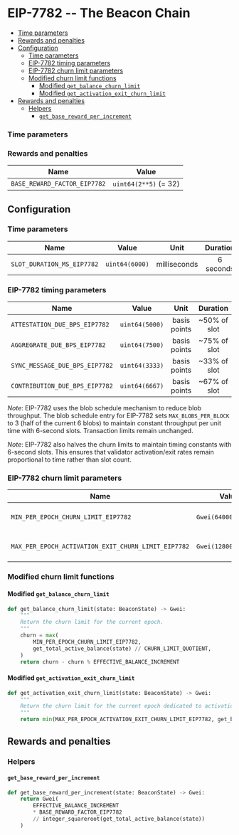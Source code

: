 # EIP-7782 -- The Beacon Chain

<!-- mdformat-toc start --slug=github --no-anchors --maxlevel=6 --minlevel=2 -->

- [Time parameters](#time-parameters)
- [Rewards and penalties](#rewards-and-penalties)
- [Configuration](#configuration)
  - [Time parameters](#time-parameters-1)
  - [EIP-7782 timing parameters](#eip-7782-timing-parameters)
  - [EIP-7782 churn limit parameters](#eip-7782-churn-limit-parameters)
  - [Modified churn limit functions](#modified-churn-limit-functions)
    - [Modified `get_balance_churn_limit`](#modified-get_balance_churn_limit)
    - [Modified `get_activation_exit_churn_limit`](#modified-get_activation_exit_churn_limit)
- [Rewards and penalties](#rewards-and-penalties-1)
  - [Helpers](#helpers)
    - [`get_base_reward_per_increment`](#get_base_reward_per_increment)

<!-- mdformat-toc end -->

### Time parameters

### Rewards and penalties

| Name                         | Value                 |
| ---------------------------- | --------------------- |
| `BASE_REWARD_FACTOR_EIP7782` | `uint64(2**5)` (= 32) |

## Configuration

### Time parameters

| Name                       | Value          |     Unit     | Duration  |
| -------------------------- | -------------- | :----------: | :-------: |
| `SLOT_DURATION_MS_EIP7782` | `uint64(6000)` | milliseconds | 6 seconds |

### EIP-7782 timing parameters

| Name                           | Value          |     Unit     |   Duration   |
| ------------------------------ | -------------- | :----------: | :----------: |
| `ATTESTATION_DUE_BPS_EIP7782`  | `uint64(5000)` | basis points | ~50% of slot |
| `AGGREGRATE_DUE_BPS_EIP7782`   | `uint64(7500)` | basis points | ~75% of slot |
| `SYNC_MESSAGE_DUE_BPS_EIP7782` | `uint64(3333)` | basis points | ~33% of slot |
| `CONTRIBUTION_DUE_BPS_EIP7782` | `uint64(6667)` | basis points | ~67% of slot |

*Note*: EIP-7782 uses the blob schedule mechanism to reduce blob throughput. The
blob schedule entry for EIP-7782 sets `MAX_BLOBS_PER_BLOCK` to 3 (half of the
current 6 blobs) to maintain constant throughput per unit time with 6-second
slots. Transaction limits remain unchanged.

*Note*: EIP-7782 also halves the churn limits to maintain timing constants with
6-second slots. This ensures that validator activation/exit rates remain
proportional to time rather than slot count.

### EIP-7782 churn limit parameters

| Name                                                | Value                | Unit |           Description           |
| --------------------------------------------------- | -------------------- | :--: | :-----------------------------: |
| `MIN_PER_EPOCH_CHURN_LIMIT_EIP7782`                 | `Gwei(64000000000)`  | Gwei |    Minimum balance per epoch    |
| `MAX_PER_EPOCH_ACTIVATION_EXIT_CHURN_LIMIT_EIP7782` | `Gwei(128000000000)` | Gwei | Maximum activation/exit balance |

### Modified churn limit functions

#### Modified `get_balance_churn_limit`

```python
def get_balance_churn_limit(state: BeaconState) -> Gwei:
    """
    Return the churn limit for the current epoch.
    """
    churn = max(
        MIN_PER_EPOCH_CHURN_LIMIT_EIP7782,
        get_total_active_balance(state) // CHURN_LIMIT_QUOTIENT,
    )
    return churn - churn % EFFECTIVE_BALANCE_INCREMENT
```

#### Modified `get_activation_exit_churn_limit`

```python
def get_activation_exit_churn_limit(state: BeaconState) -> Gwei:
    """
    Return the churn limit for the current epoch dedicated to activations and exits.
    """
    return min(MAX_PER_EPOCH_ACTIVATION_EXIT_CHURN_LIMIT_EIP7782, get_balance_churn_limit(state))
```

## Rewards and penalties

### Helpers

#### `get_base_reward_per_increment`

```python
def get_base_reward_per_increment(state: BeaconState) -> Gwei:
    return Gwei(
        EFFECTIVE_BALANCE_INCREMENT
        * BASE_REWARD_FACTOR_EIP7782
        // integer_squareroot(get_total_active_balance(state))
    )
```
